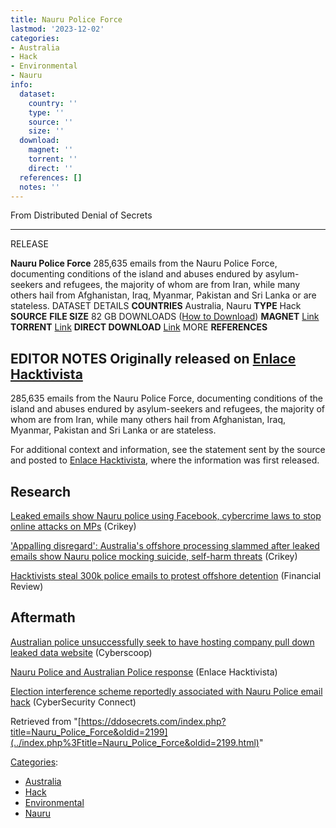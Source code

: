 ```yaml
---
title: Nauru Police Force
lastmod: '2023-12-02'
categories:
- Australia
- Hack
- Environmental
- Nauru
info:
  dataset:
    country: ''
    type: ''
    source: ''
    size: ''
  download:
    magnet: ''
    torrent: ''
    direct: ''
  references: []
  notes: ''
---
```




From Distributed Denial of Secrets

---
RELEASE

**Nauru Police Force**
285,635 emails from the Nauru Police Force, documenting conditions of the island and abuses endured by asylum-seekers and refugees, the majority of whom are from Iran, while many others hail from Afghanistan, Iraq, Myanmar, Pakistan and Sri Lanka or are stateless.
DATASET DETAILS
**COUNTRIES** Australia, Nauru
**TYPE** Hack
**SOURCE**
**FILE SIZE** 82 GB
DOWNLOADS ([How to Download](Torrents.html "Torrents"))
**MAGNET** [Link](magnet:?xt=urn:btih:7c1b53b28307bcb1cdc203198f22b35c1d45f9cd&dn=npf.gov.nr&tr=udp://tracker.publictracker.xyz:6969/announce&tr=udp://vibe.sleepyinternetfun.xyz:1738/announce&tr=udp://open.stealth.si:80/announce)
**TORRENT** [Link](../images/a/a2/NPF.gov.nr.torrent)
**DIRECT DOWNLOAD** [Link](https://data.ddosecrets.com/Nauru%20Police%20Force/)
MORE
**REFERENCES**

**EDITOR NOTES**
Originally released on [Enlace Hacktivista](https://enlacehacktivista.org/index.php?title=Enlace_Hacktivista)
---

285,635 emails from the Nauru Police Force, documenting conditions of
the island and abuses endured by asylum-seekers and refugees, the
majority of whom are from Iran, while many others hail from Afghanistan,
Iraq, Myanmar, Pakistan and Sri Lanka or are stateless.

For additional context and information, see the statement sent by the
source and posted to [Enlace
Hacktivista](https://enlacehacktivista.org/nauru.txt), where the information was first released.

## Research

[Leaked emails show Nauru police using Facebook, cybercrime laws to stop
online attacks on
MPs](https://www.crikey.com.au/2022/05/06/nauru-police-email-leak-facebook-cybercrime/) (Crikey)

['Appalling disregard': Australia's offshore processing slammed after
leaked emails show Nauru police mocking suicide, self-harm
threats](https://www.crikey.com.au/2022/05/05/nauru-police-force-emails-refugees-asylum-seeker-self-harm-suicide/) (Crikey)

[Hacktivists steal 300k police emails to protest offshore
detention](https://www.afr.com/policy/foreign-affairs/hacktivists-steal-300k-police-emails-to-protest-offshore-detention-20220503-p5ai1q) (Financial Review)

## Aftermath

[Australian police unsuccessfully seek to have hosting company pull down
leaked data
website](https://www.cyberscoop.com/australian-police-ask-website-pull-leak-data-nauru/) (Cyberscoop)

[Nauru Police and Australian Police
response](https://enlacehacktivista.org/index.php?title=Nauru_Police_Force#Police_Response) (Enlace Hacktivista)

[Election interference scheme reportedly associated with Nauru Police
email
hack](https://www.cybersecurityconnect.com.au/critical-infrastructure/7838-australian-election-interference-plot-suspected-in-recent-hacking-of-nauru-police-emails) (CyberSecurity Connect)

Retrieved from
"[https://ddosecrets.com/index.php?title=Nauru_Police_Force&oldid=2199](../index.php%3Ftitle=Nauru_Police_Force&oldid=2199.html)"

[Categories](./Special:Categories.html "Special:Categories"):

- [Australia](./Category:Australia.html "Category:Australia")
- [Hack](./Category:Hack.html "Category:Hack")
- [Environmental](./Category:Environmental.html "Category:Environmental")
- [Nauru](./Category:Nauru.html "Category:Nauru")
